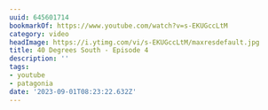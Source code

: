 ```yaml
---
uuid: 645601714
bookmarkOf: https://www.youtube.com/watch?v=s-EKUGccLtM
category: video
headImage: https://i.ytimg.com/vi/s-EKUGccLtM/maxresdefault.jpg
title: 40 Degrees South - Episode 4
description: ''
tags:
- youtube
- patagonia
date: '2023-09-01T08:23:22.632Z'
---
```



